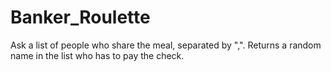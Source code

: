 # Banker_Roulette

Ask a list of people who share the meal, separated by ",".
Returns a random name in the list who has to pay the check.